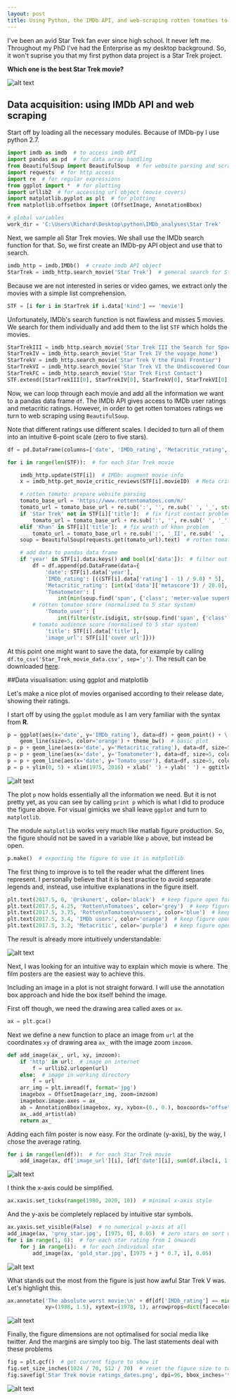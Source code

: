 ```yaml
---
layout: post
title: Using Python, the IMDb API, and web-scraping rotten tomatoes to find the best Star Trek movie (in 120 lines of code)
---
```


I've been an avid Star Trek fan ever since high school. It never left me.
Throughout my PhD I've had the Enterprise as my desktop background.
So, it won't suprise you that my first python data project is a Star Trek project. 

**Which one is the best Star Trek movie?** 

![alt text](https://github.com/rikunert/Star_Trek_ratings/raw/master/Star_Trek_movie_ratings_dates.png "The final figure")

## Data acquisition: using IMDb API and web scraping

Start off by loading all the necessary modules. Because of IMDb-py I use python 2.7. 
```python
import imdb as imdb  # to access imdb API
import pandas as pd  # for data array handling
from BeautifulSoup import BeautifulSoup  # for website parsing and scraping (rotten tomatoes)
import requests  # for http access
import re  # for regular expressions
from ggplot import *  # for plotting
import urllib2  # for accessing url object (movie covers)
import matplotlib.pyplot as plt  # for plotting
from matplotlib.offsetbox import (OffsetImage, AnnotationBbox)

# global variables
work_dir = 'C:\Users\Richard\Desktop\python\IMDb_analyses\Star Trek'
```

Next, we sample all Star Trek movies. We shall use the IMDb search function for that. 
So, we first create an IMDb-py API object and use that to search. 
```python
imdb_http = imdb.IMDb()  # create imdb API object
StarTrek = imdb_http.search_movie('Star Trek')  # general search for Star Trek among movie and series titles
```
Because we are not interested in series or video games, we extract only the movies with a simple list comprehension.
```python
STF = [i for i in StarTrek if i.data['kind'] == 'movie']
```
Unfortunately, IMDb's search function is not flawless and misses 5 movies. 
We search for them individually and add them to the list `STF` which holds the movies.
```python
StarTrekIII = imdb_http.search_movie('Star Trek III the Search for Spock')
StarTrekIV = imdb_http.search_movie('Star Trek IV the voyage home')
StarTrekV = imdb_http.search_movie('Star Trek V the Final Frontier')
StarTrekVI = imdb_http.search_movie('Star Trek VI the Undiscovered Country')
StarTrekFC = imdb_http.search_movie('Star Trek First Contact')
STF.extend([StarTrekIII[0], StarTrekIV[0], StarTrekV[0], StarTrekVI[0], StarTrekFC[0]])
```
Now, we can loop through each movie and add all the information we want to a pandas data frame `df`.
The IMDb API gives access to IMDb user ratings and metacritic ratings. 
However, in order to get rotten tomatoes ratings we turn to web scraping using `BeautifulSoup`. 

Note that different ratings use different scales. 
I decided to turn all of them into an intuitive 6-point scale (zero to five stars).
```python
df = pd.DataFrame(columns=['date', 'IMDb_rating', 'Metacritic_rating', 'title', 'image_url'])  # initialise data frame

for i in range(len(STF)):  # for each Star Trek movie

    imdb_http.update(STF[i])  # IMDb: augment movie info
    x = imdb_http.get_movie_critic_reviews(STF[i].movieID)  # Meta critic

    # rotten tomato: prepare website parsing
    tomato_base_url = 'https://www.rottentomatoes.com/m/'
    tomato_url = tomato_base_url + re.sub(':', '', re.sub(' ', '_', str(STF[i]['title'])))
    if 'Star Trek' not in STF[i]['title']:  # fix first contact problem
        tomato_url = tomato_base_url + re.sub(':', '', re.sub(' ', '_', 'Star Trek ' + str(STF[i]['title'])))
    elif 'Khan' in STF[i]['title']:  # fix wrath of khan problem
        tomato_url = tomato_base_url + re.sub(':', '_II', re.sub(' ', '_', str(STF[i]['title'])))
    soup = BeautifulSoup(requests.get(tomato_url).text)  # rotten tomatoes: website parse tree

    # add data to pandas data frame
    if 'year' in STF[i].data.keys() and bool(x['data']):  # filter out movies in production and those without MC data
        df = df.append(pd.DataFrame(data={
            'date': STF[i].data['year'],
            'IMDb_rating': [((STF[i].data['rating'] - 1) / 9.0) * 5],  # normalised to 5 star system
            'Metacritic_rating': [int(x['data']['metascore']) / 20.0],  # normalised to 5 star system
            'Tomatometer': [
                int(min(soup.find('span', {'class': 'meter-value superPageFontColor'}).contents[0])) / 20.0],
        # rotten tomatoe score (normalised to 5 star system)
            'Tomato_user': [
                int(filter(str.isdigit, str(soup.find('span', {'class': 'superPageFontColor'}).contents[0]))) / 20.0],
        # tomato audience score (normalised to 5 star system)
            'title': STF[i].data['title'],
            'image_url': STF[i]['cover url']}))
```
At this point one might want to save the data, for example by calling `df.to_csv('Star_Trek_movie_data.csv', sep=';')`. 
The result can be downloaded [here](https://github.com/rikunert/Star_Trek_ratings/blob/master/Star_Trek_movie_data.csv).

##Data visualisation: using ggplot and matplotlib

Let's make a nice plot of movies organised according to their release date, showing their ratings.

I start off by using the `ggplot` module as I am very familiar with the syntax from **R**.

```python
p = ggplot(aes(x='date', y='IMDb_rating'), data=df) + geom_point() + \
    geom_line(size=5, color='orange') + theme_bw()  # basic plot
p = p + geom_line(aes(x='date', y='Metacritic_rating'), data=df, size=5, color='purple')
p = p + geom_line(aes(x='date', y='Tomatometer'), data=df, size=5, color='grey')
p = p + geom_line(aes(x='date', y='Tomato_user'), data=df, size=5, color='blue')
p = p + ylim(0, 5) + xlim(1975, 2016) + xlab(' ') + ylab(' ') + ggtitle('Star Trek movie ratings')  # make axes pretty
```

![alt text](https://github.com/rikunert/Star_Trek_ratings/raw/master/Star_Trek_movie_ratings_dates_interim1.png "Interim figure")

The plot `p` now holds essentially all the information we need. 
But it is not pretty yet, as you can see by calling `print p` which is what I did to produce the figure above.
For visual gimicks we shall leave `ggplot` and turn to `matplotlib`.

The module `matplotlib` works very much like matlab figure production. 
So, the figure should not be saved in a variable like `p` above, but instead be open.

```python
p.make()  # exporting the figure to use it in matplotlib
```
The first thing to improve is to tell the reader what the different lines represent.
I personally believe that it is best practice to avoid separate legends and, instead, use intuitive explanations in the figure itself.
```python
plt.text(2017.5, 0, '@rikunert', color='black')  # keep figure open for this to work
plt.text(2017.5, 4.25, 'Rotten\nTomatoes', color='grey')  # keep figure open for this to work
plt.text(2017.5, 3.75, 'Rotten\nTomatoes\nusers', color='blue')  # keep figure open for this to work
plt.text(2017.5, 3.4, 'IMDb users', color='orange')  # keep figure open for this to work
plt.text(2017.5, 3.2, 'Metacritic', color='purple')  # keep figure open for this to work
```
The result is already more intuitively understandable:

![alt text](https://github.com/rikunert/Star_Trek_ratings/raw/master/Star_Trek_movie_ratings_dates_interim2.png "Interim figure")

Next, I was looking for an intuitive way to explain which movie is where.
The film posters are the easiest way to achieve this. 

Including an image in a plot is not straight forward. 
I will use the annotation box approach and hide the box itself behind the image.

First off though, we need the drawing area called axes or `ax`.
```python
ax = plt.gca()
```
Next we define a new function to place an image from `url` at the coordinates `xy` 
of drawing area `ax_` with the image zoom `imzoom`. 
```python
def add_image(ax_, url, xy, imzoom):
    if 'http' in url:  # image on internet
        f = urllib2.urlopen(url)
    else:  # image in working directory
        f = url
    arr_img = plt.imread(f, format='jpg')
    imagebox = OffsetImage(arr_img, zoom=imzoom)
    imagebox.image.axes = ax_
    ab = AnnotationBbox(imagebox, xy, xybox=(0., 0.), boxcoords="offset points", pad=-0.5)  # hide box behind image
    ax_.add_artist(ab)
    return ax_
```
Adding each film poster is now easy. For the ordinate (y-axis), by the way, I chose the average rating.
```python
for i in range(len(df)):  # for each Star Trek movie
    add_image(ax, df['image_url'][i], [df['date'][i], sum(df.iloc[i, 1:5]) / 4.0], 0.3)
```

![alt text](https://github.com/rikunert/Star_Trek_ratings/raw/master/Star_Trek_movie_ratings_dates_interim3.png "Interim figure")

I think the x-axis could be simplified.
```python
ax.xaxis.set_ticks(range(1980, 2020, 10))  # minimal x-axis style
```
And the y-axis be completely replaced by intuitive star symbols.
```python
ax.yaxis.set_visible(False)  # no numerical y-axis at all
add_image(ax, 'grey_star.jpg', [1975, 0], 0.05)  # zero stars on sort of y-axis
for i in range(1, 6):  # for each star rating from 1 onwards
    for j in range(i):  # for each individual star
        add_image(ax, 'gold_star.jpg', [1975 + j * 0.7, i], 0.05)
```

![alt text](https://github.com/rikunert/Star_Trek_ratings/raw/master/Star_Trek_movie_ratings_dates_interim4.png "Interim figure")

What stands out the most from the figure is just how awful Star Trek V was. Let's highlight this.
```python
ax.annotate('The absolute worst movie:\n' + df[df['IMDb_rating'] == min(df['IMDb_rating'])]['title'].iloc[0],
            xy=(1988, 1.5), xytext=(1978, 1), arrowprops=dict(facecolor='black', shrink=0.05))
```

![alt text](https://github.com/rikunert/Star_Trek_ratings/raw/master/Star_Trek_movie_ratings_dates_interim5.png "Interim figure")

Finally, the figure dimensions are not optimalised for social media like twitter. 
And the margins are simply too big. The last statements deal with these problems 
```python
fig = plt.gcf()  # get current figure to show it
fig.set_size_inches(1024 / 70, 512 / 70)  # reset the figure size to twitter standard
fig.savefig('Star Trek movie ratings_dates.png', dpi=96, bbox_inches='tight')  # save figure
```
![alt text](https://github.com/rikunert/Star_Trek_ratings/raw/master/Star_Trek_movie_ratings_dates.png "The final figure")